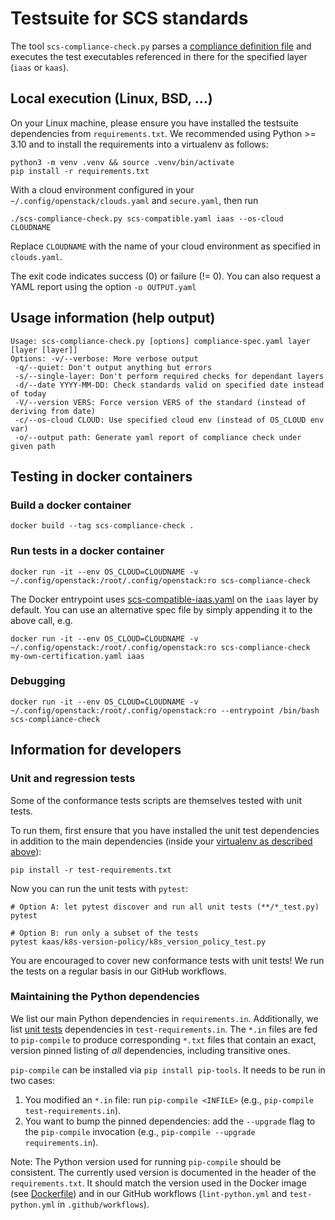 # Testsuite for SCS standards

The tool `scs-compliance-check.py` parses a
[compliance definition file](https://github.com/SovereignCloudStack/standards/blob/main/Standards/scs-0003-v1-sovereign-cloud-standards-yaml.md)
and executes the test executables referenced in there for
the specified layer (`iaas` or `kaas`).

## Local execution (Linux, BSD, ...)

On your Linux machine, please ensure you have installed the testsuite dependencies
from `requirements.txt`. We recommended using Python >= 3.10 and to install the
requirements into a virtualenv as follows:

```shell
python3 -m venv .venv && source .venv/bin/activate
pip install -r requirements.txt
```

With a cloud environment configured in your `~/.config/openstack/clouds.yaml`
and `secure.yaml`, then run

```shell
./scs-compliance-check.py scs-compatible.yaml iaas --os-cloud CLOUDNAME
```

Replace `CLOUDNAME` with the name of your cloud environment as
specified in `clouds.yaml`.

The exit code indicates success (0) or failure (!= 0).
You can also request a YAML report using the option `-o OUTPUT.yaml`

## Usage information (help output)

```text
Usage: scs-compliance-check.py [options] compliance-spec.yaml layer [layer [layer]]
Options: -v/--verbose: More verbose output
 -q/--quiet: Don't output anything but errors
 -s/--single-layer: Don't perform required checks for dependant layers
 -d/--date YYYY-MM-DD: Check standards valid on specified date instead of today
 -V/--version VERS: Force version VERS of the standard (instead of deriving from date)
 -c/--os-cloud CLOUD: Use specified cloud env (instead of OS_CLOUD env var)
 -o/--output path: Generate yaml report of compliance check under given path
```

## Testing in docker containers

### Build a docker container

```shell
docker build --tag scs-compliance-check .
```

### Run tests in a docker container

```shell
docker run -it --env OS_CLOUD=CLOUDNAME -v ~/.config/openstack:/root/.config/openstack:ro scs-compliance-check
```

The Docker entrypoint uses [scs-compatible-iaas.yaml](scs-compatible-iaas.yaml)
on the `iaas` layer by default. You can use an alternative spec file by simply
appending it to the above call, e.g.

```shell
docker run -it --env OS_CLOUD=CLOUDNAME -v ~/.config/openstack:/root/.config/openstack:ro scs-compliance-check my-own-certification.yaml iaas
```

### Debugging

```shell
docker run -it --env OS_CLOUD=CLOUDNAME -v ~/.config/openstack:/root/.config/openstack:ro --entrypoint /bin/bash scs-compliance-check
```

## Information for developers

### Unit and regression tests

Some of the conformance tests scripts are themselves tested with unit tests.

To run them, first ensure that you have installed the unit test dependencies
in addition to the main dependencies (inside your [virtualenv as described
above](#local-execution-linux-bsd)):

```shell
pip install -r test-requirements.txt
```

Now you can run the unit tests with `pytest`:

```shell
# Option A: let pytest discover and run all unit tests (**/*_test.py)
pytest

# Option B: run only a subset of the tests
pytest kaas/k8s-version-policy/k8s_version_policy_test.py
```

You are encouraged to cover new conformance tests with unit tests!
We run the tests on a regular basis in our GitHub workflows.

### Maintaining the Python dependencies

We list our main Python dependencies in `requirements.in`. Additionally, we list
[unit tests](#unit-and-regression-tests) dependencies in `test-requirements.in`.
The `*.in` files are fed to `pip-compile` to produce corresponding `*.txt` files
that contain an exact, version pinned listing of *all* dependencies, including
transitive ones.

`pip-compile` can be installed via `pip install pip-tools`.
It needs to be run in two cases:

1. You modified an `*.in` file: run `pip-compile <INFILE>` (e.g.,
   `pip-compile test-requirements.in`).
2. You want to bump the pinned dependencies: add the `--upgrade` flag to the
   `pip-compile` invocation (e.g., `pip-compile --upgrade requirements.in`).

Note: The Python version used for running `pip-compile` should be consistent. The currently
used version is documented in the header of the `requirements.txt`. It should match the
version used in the Docker image (see [Dockerfile](Dockerfile)) and in our GitHub
workflows (`lint-python.yml` and `test-python.yml` in `.github/workflows`).
